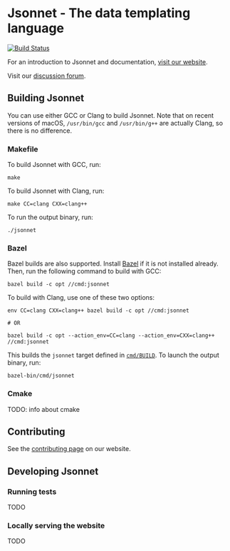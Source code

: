 # Jsonnet - The data templating language

[![Build Status](https://travis-ci.org/google/jsonnet.svg?branch=master)](https://travis-ci.org/google/jsonnet)

For an introduction to Jsonnet and documentation,
[visit our website](http://jsonnet.org).

Visit our [discussion forum](https://groups.google.com/forum/#!forum/jsonnet).

## Building Jsonnet

You can use either GCC or Clang to build Jsonnet. Note that on recent versions
of macOS, `/usr/bin/gcc` and `/usr/bin/g++` are actually Clang, so there is no
difference.

### Makefile

To build Jsonnet with GCC, run:

```
make
```

To build Jsonnet with Clang, run:

```
make CC=clang CXX=clang++
```

To run the output binary, run:

```
./jsonnet
```

### Bazel

Bazel builds are also supported.
Install [Bazel](https://www.bazel.io/versions/master/docs/install.html) if it is
not installed already. Then, run the following command to build with GCC:

```
bazel build -c opt //cmd:jsonnet
```

To build with Clang, use one of these two options:

```
env CC=clang CXX=clang++ bazel build -c opt //cmd:jsonnet

# OR

bazel build -c opt --action_env=CC=clang --action_env=CXX=clang++ //cmd:jsonnet
```

This builds the `jsonnet` target defined in [`cmd/BUILD`](./cmd/BUILD). To
launch the output binary, run:

```
bazel-bin/cmd/jsonnet
```


### Cmake

TODO: info about cmake


## Contributing

See the [contributing page](http://jsonnet.org/contributing.html) on our website.


## Developing Jsonnet

### Running tests

TODO


### Locally serving the website

TODO
